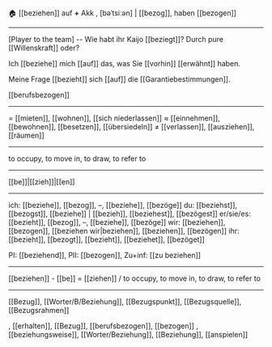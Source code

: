 🏠 [[beziehen]] auf **+** Akk , [bəˈtsiːən] | [[bezog]], haben [[bezogen]]

---
 [Player to the team] -- Wie habt ihr Kaijo [[beziegt]]? 
 Durch pure [[Willenskraft]] oder?

Ich [[beziehe]] mich [[auf]] das, was Sie [[vorhin]] [[erwähnt]] haben.  

Meine Frage [[bezieht]] sich [[auf]] die [[Garantiebestimmungen]].

[[berufsbezogen]]
 
---
= [[mieten]], [[wohnen]], [[sich niederlassen]]
≈ [[einnehmen]], [[bewohnen]], [[besetzen]], [[übersiedeln]]
≠ [[verlassen]], [[ausziehen]], [[räumen]]

---
to occupy, to move in, to draw, to refer to

---
[[be]]|[[zieh]]|[[en]]

---
ich: [[beziehe]], [[bezog]], –, [[beziehe]], [[bezöge]]
du: [[beziehst]], [[bezogst]], [[beziehe]] | [[bezieh]], [[beziehest]], [[bezögest]]
er/sie/es: [[bezieht]], [[bezog]], –, [[beziehe]], [[bezöge]]
wir: [[beziehen]], [[bezogen]], [[beziehen wir|beziehen]], [[beziehen]], [[bezögen]]
ihr: [[bezieht]], [[bezogt]], [[bezieht]], [[beziehet]], [[bezöget]]

PI: [[beziehend]], PII: [[bezogen]], Zu+inf: [[zu beziehen]]

---
[[beziehen]] - [[be]] = [[ziehen]] / to occupy, to move in, to draw, to refer to

---
[[Bezug]], [[Worter/B/Beziehung]], [[Bezugspunkt]], [[Bezugsquelle]], [[Bezugsrahmen]]

, [[erhalten]], [[Bezug]], [[berufsbezogen]], [[bezogen]]
, [[beziehungsweise]], [[Worter/Beziehung]], [[Beziehung]], [[anspielen]]